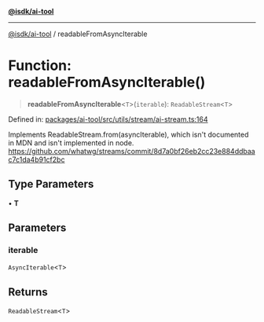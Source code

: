 [**@isdk/ai-tool**](../README.md)

***

[@isdk/ai-tool](../globals.md) / readableFromAsyncIterable

# Function: readableFromAsyncIterable()

> **readableFromAsyncIterable**\<`T`\>(`iterable`): `ReadableStream`\<`T`\>

Defined in: [packages/ai-tool/src/utils/stream/ai-stream.ts:164](https://github.com/isdk/ai-tool.js/blob/83a1524a1644365964efc043a7a7991d8fd46b49/src/utils/stream/ai-stream.ts#L164)

Implements ReadableStream.from(asyncIterable), which isn't documented in MDN and isn't implemented in node.
https://github.com/whatwg/streams/commit/8d7a0bf26eb2cc23e884ddbaac7c1da4b91cf2bc

## Type Parameters

• **T**

## Parameters

### iterable

`AsyncIterable`\<`T`\>

## Returns

`ReadableStream`\<`T`\>
